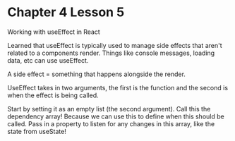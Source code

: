 # Chapter 4 Lesson 5
Working with useEffect in React

Learned that useEffect is typically used to manage side effects that aren't related to a components render. Things like console messages, loading data, etc can use useEffect.

A side effect = something that happens alongside the render.

UseEffect takes in two arguments, the first is the function and the second is when the effect is being called. 

Start by setting it as an empty list (the second argument). Call this the dependency array! Because we can use this to define when this should be called. Pass in a property to listen for any changes in this array, like the state from useState!